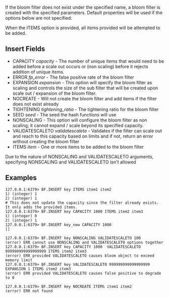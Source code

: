 If the bloom filter does not exist under the specified name, a bloom filter is created with the specified parameters. Default properties will be used if the options below are not specified.

When the ITEMS option is provided, all items provided will be attempted to be added.

## Insert Fields

* CAPACITY *capacity* -  The number of unique items that would need to be added before a scale out occurs or (non scaling) before it rejects addition of unique items. 
* ERROR *fp_error* - The false positive rate of the bloom filter
* EXPANSION *expansion* - This option will specify the bloom filter as scaling and controls the size of the sub filter that will be created upon scale out / expansion of the bloom filter.
* NOCREATE  - Will not create the bloom filter and add items if the filter does not exist already
* TIGHTENING *tightening_ratio* - The tightening ratio for the bloom filter
* SEED *seed* - The seed the hash functions will use
* NONSCALING - This option will configure the bloom filter as non scaling; it cannot expand / scale beyond its specified capacity.
* VALIDATESCALETO *validatescaleto* - Validates if the filter can scale out and reach to this capacity based on limits and if not, return an error without creating the bloom filter
* ITEMS *item* - One or more items to be added to the bloom filter

Due to the nature of  NONSCALING and VALIDATESCALETO arguments, specifying NONSCALING and VALIDATESCALETO isn't allowed

## Examples

```
127.0.0.1:6379> BF.INSERT key ITEMS item1 item2
1) (integer) 1
2) (integer) 1
# This does not update the capacity since the filter already exists. It only adds the provided items.
127.0.0.1:6379> BF.INSERT key CAPACITY 1000 ITEMS item2 item3
1) (integer) 0
2) (integer) 1
127.0.0.1:6379> BF.INSERT key_new CAPACITY 1000
[]
```

```
127.0.0.1:6379> BF.INSERT key NONSCALING VALIDATESCALETO 100
(error) ERR cannot use NONSCALING and VALIDATESCALETO options together
127.0.0.1:6379> BF.INSERT key CAPACITY 1000  VALIDATESCALETO 999999999999999999 ITEMS item2 item3
(error) ERR provided VALIDATESCALETO causes bloom object to exceed memory limit
127.0.0.1:6379> BF.INSERT key VALIDATESCALETO 999999999999999999 EXPANSION 1 ITEMS item2 item3
(error) ERR provided VALIDATESCALETO causes false positive to degrade to 0
```
```
127.0.0.1:6379> BF.INSERT key NOCREATE ITEMS item1 item2
(error) ERR not found
```